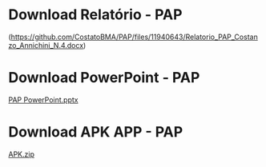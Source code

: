 # Download Relatório - PAP
(https://github.com/CostatoBMA/PAP/files/11940643/Relatorio_PAP_Costanzo_Annichini_N.4.docx)
# Download PowerPoint - PAP
[PAP PowerPoint.pptx](https://github.com/CostatoBMA/PAP/files/11940843/PAP.PowerPoint.pptx)
# Download APK APP - PAP
[APK.zip](https://github.com/CostatoBMA/PAP/files/11940868/APK.zip)

